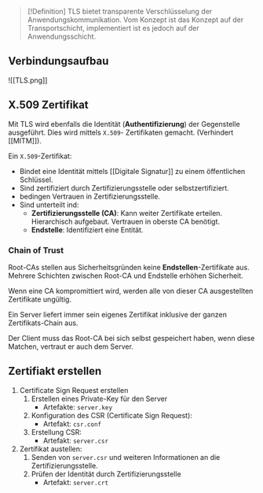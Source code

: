 >[!Definition]
>TLS bietet transparente Verschlüsselung der Anwendungskommunikation. Vom Konzept ist das Konzept auf der Transportschicht, implementiert ist es jedoch auf der Anwendungsschicht.


## Verbindungsaufbau
![[TLS.png]]
## X.509 Zertifikat
Mit TLS wird ebenfalls die Identität (**Authentifizierung**) der Gegenstelle ausgeführt.
Dies wird mittels `X.509`- Zertifikaten gemacht. (Verhindert [[MITM]]).

Ein `X.509`-Zertifikat:
- Bindet eine Identität mittels [[Digitale Signatur]] zu einem öffentlichen Schlüssel.
- Sind zertifiziert durch Zertifizierungsstelle oder selbstzertifiziert.
- bedingen Vertrauen in Zertifizierungsstelle.
- Sind unterteilt ind:
	- **Zertifizierungsstelle (CA)**: Kann weiter Zertifikate erteilen. Hierarchisch aufgebaut. Vertrauen in oberste CA benötigt.
	- **Endstelle**: Identifiziert eine Entität.

### Chain of Trust
Root-CAs stellen aus Sicherheitsgründen keine **Endstellen**-Zertifikate aus. Mehrere Schichten zwischen Root-CA und Endstelle erhöhen Sicherheit.

Wenn eine CA kompromittiert wird, werden alle von dieser CA ausgestellten Zertifikate ungültig.

Ein Server liefert immer sein eigenes Zertifikat inklusive der ganzen Zertifikats-Chain aus.

Der Client muss das Root-CA bei sich selbst gespeichert haben, wenn diese Matchen, vertraut er auch dem Server.

## Zertifiakt erstellen
1. Certificate Sign Request erstellen
	1. Erstellen eines Private-Key für den Server
		- Artefakte: `server.key`
	2. Konfiguration des CSR (Certificate Sign Request):
		- Artefakt: `csr.conf`
	3. Erstellung CSR:
		- Artefakt: `server.csr`
2. Zertifikat austellen:
	1. Senden von `server.csr` und weiteren Informationen an die Zertifizierungsstelle.
	2. Prüfen der Identität durch Zertifizierungsstelle
		- Artefakt: `server.crt`

